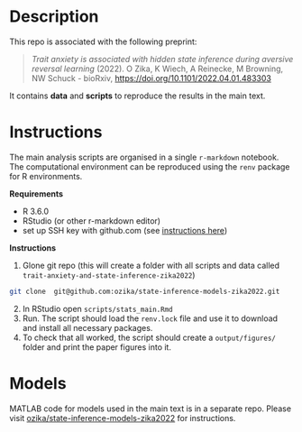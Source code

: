 # Description

This repo is associated with the following preprint:

> *Trait anxiety is associated with hidden state inference during aversive reversal learning* (2022). O Zika, K Wiech, A Reinecke, M Browning, NW Schuck - bioRxiv, https://doi.org/10.1101/2022.04.01.483303

It contains **data** and **scripts** to reproduce the results in the main text.

# Instructions

The main analysis scripts are organised in a single `r-markdown` notebook. The computational environment can be reproduced using the `renv` package for R environments.

**Requirements**
- R 3.6.0
- RStudio (or other r-markdown editor)
- set up SSH key with github.com (see [instructions here](https://docs.github.com/en/authentication/connecting-to-github-with-ssh/adding-a-new-ssh-key-to-your-github-account))

**Instructions**
1. Glone git repo (this will create a folder with all scripts and data called `trait-anxiety-and-state-inference-zika2022`)

```bash
git clone  git@github.com:ozika/state-inference-models-zika2022.git
```

2. In RStudio open `scripts/stats_main.Rmd`
3. Run. The script should load the `renv.lock` file and use it to download and install all necessary packages.
4. To check that all worked, the script should create a `output/figures/` folder and print the paper figures into it.

# Models

MATLAB code for models used in the main text is in a separate repo. Please visit [ozika/state-inference-models-zika2022](https://github.com/ozika/state-inference-models-zika2022) for instructions. 
